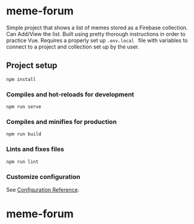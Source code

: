 # meme-forum
Simple project that shows a list of memes stored as a Firebase collection. Can Add/View the list. Built using pretty thorough instructions in order to practice Vue. Requires a properly set up ```.env.local ``` file with variables to connect to a project and collection set up by the user.

## Project setup
```
npm install
```

### Compiles and hot-reloads for development
```
npm run serve
```

### Compiles and minifies for production
```
npm run build
```

### Lints and fixes files
```
npm run lint
```

### Customize configuration
See [Configuration Reference](https://cli.vuejs.org/config/).
# meme-forum
